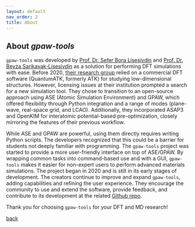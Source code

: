 ```yaml
---
layout: default
nav_order: 2
title: About
---
```


## About *gpaw-tools*

`gpaw-tools` was developed by [Prof. Dr. Sefer Bora Lisesivdin](https://avesis.gazi.edu.tr/bora) and [Prof. Dr. Beyza Sarikavak-Lisesivdin](https://avesis.gazi.edu.tr/beyzas) as a solution for performing DFT simulations with ease. Before 2020, [their research group](https://avesis.gazi.edu.tr/arastirma-grubu/lrg) relied on a commercial DFT software (QuantumATK, formerly ATK) for studying low-dimensional structures. However, licensing issues at their institution prompted a search for a new simulation tool. They chose to transition to an open-source approach using ASE (Atomic Simulation Environment) and GPAW, which offered flexibility through Python integration and a range of modes (plane-wave, real-space grid, and LCAO). Additionally, they incorporated ASAP3 and OpenKIM for interatomic potential-based pre-optimization, closely mirroring the features of their previous workflow.

While ASE and GPAW are powerful, using them directly requires writing Python scripts. The developers recognized that this could be a barrier for students not deeply familiar with programming. The `gpaw-tools` project was started to provide a more user-friendly interface on top of ASE/GPAW. By wrapping common tasks into command-based use and with a GUI, `gpaw-tools` makes it easier for non-expert users to perform advanced materials simulations. The project began in 2020 and is still in its early stages of development. The creators continue to improve and expand `gpaw-tools`, adding capabilities and refining the user experience. They encourage the community to use and extend the software, provide feedback, and contribute to its development at the related [Github repo](https://github.com/sblisesivdin/gpaw-tools).

Thank you for choosing `gpaw-tools` for your DFT and MD research!

[back](./)
